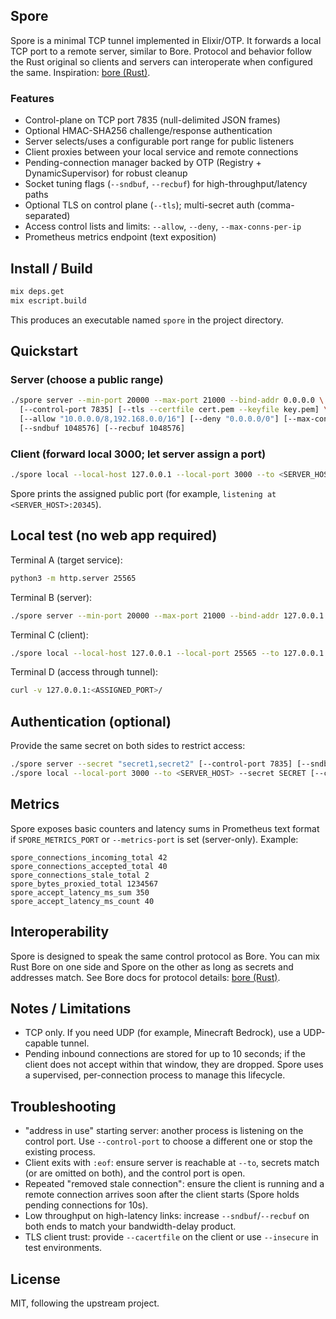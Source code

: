 ## Spore

Spore is a minimal TCP tunnel implemented in Elixir/OTP. It forwards a local TCP port to a remote server, similar to Bore. Protocol and behavior follow the Rust original so clients and servers can interoperate when configured the same. Inspiration: [bore (Rust)](https://github.com/ekzhang/bore).

### Features
- Control-plane on TCP port 7835 (null-delimited JSON frames)
- Optional HMAC-SHA256 challenge/response authentication
- Server selects/uses a configurable port range for public listeners
- Client proxies between your local service and remote connections
- Pending-connection manager backed by OTP (Registry + DynamicSupervisor) for robust cleanup
- Socket tuning flags (`--sndbuf`, `--recbuf`) for high-throughput/latency paths
 - Optional TLS on control plane (`--tls`); multi-secret auth (comma-separated)
 - Access control lists and limits: `--allow`, `--deny`, `--max-conns-per-ip`
 - Prometheus metrics endpoint (text exposition)

## Install / Build
```bash
mix deps.get
mix escript.build
```
This produces an executable named `spore` in the project directory.

## Quickstart
### Server (choose a public range)
```bash
./spore server --min-port 20000 --max-port 21000 --bind-addr 0.0.0.0 \
  [--control-port 7835] [--tls --certfile cert.pem --keyfile key.pem] \
  [--allow "10.0.0.0/8,192.168.0.0/16"] [--deny "0.0.0.0/0"] [--max-conns-per-ip 50] \
  [--sndbuf 1048576] [--recbuf 1048576]
```

### Client (forward local 3000; let server assign a port)
```bash
./spore local --local-host 127.0.0.1 --local-port 3000 --to <SERVER_HOST> --port 0 [--control-port 7835] [--sndbuf 1048576] [--recbuf 1048576]
```
Spore prints the assigned public port (for example, `listening at <SERVER_HOST>:20345`).

## Local test (no web app required)
Terminal A (target service):
```bash
python3 -m http.server 25565
```
Terminal B (server):
```bash
./spore server --min-port 20000 --max-port 21000 --bind-addr 127.0.0.1 [--control-port 7835] [--sndbuf 1048576] [--recbuf 1048576]
```
Terminal C (client):
```bash
./spore local --local-host 127.0.0.1 --local-port 25565 --to 127.0.0.1 --port 0 [--control-port 7835] [--sndbuf 1048576] [--recbuf 1048576]
```
Terminal D (access through tunnel):
```bash
curl -v 127.0.0.1:<ASSIGNED_PORT>/
```

## Authentication (optional)
Provide the same secret on both sides to restrict access:
```bash
./spore server --secret "secret1,secret2" [--control-port 7835] [--sndbuf N] [--recbuf N]
./spore local --local-port 3000 --to <SERVER_HOST> --secret SECRET [--control-port 7835] [--sndbuf N] [--recbuf N]
```

## Metrics
Spore exposes basic counters and latency sums in Prometheus text format if `SPORE_METRICS_PORT` or `--metrics-port` is set (server-only). Example:
```
spore_connections_incoming_total 42
spore_connections_accepted_total 40
spore_connections_stale_total 2
spore_bytes_proxied_total 1234567
spore_accept_latency_ms_sum 350
spore_accept_latency_ms_count 40
```

## Interoperability
Spore is designed to speak the same control protocol as Bore. You can mix Rust Bore on one side and Spore on the other as long as secrets and addresses match. See Bore docs for protocol details: [bore (Rust)](https://github.com/ekzhang/bore).

## Notes / Limitations
- TCP only. If you need UDP (for example, Minecraft Bedrock), use a UDP-capable tunnel.
- Pending inbound connections are stored for up to 10 seconds; if the client does not accept within that window, they are dropped. Spore uses a supervised, per-connection process to manage this lifecycle.

## Troubleshooting
- "address in use" starting server: another process is listening on the control port. Use `--control-port` to choose a different one or stop the existing process.
- Client exits with `:eof`: ensure server is reachable at `--to`, secrets match (or are omitted on both), and the control port is open.
- Repeated "removed stale connection": ensure the client is running and a remote connection arrives soon after the client starts (Spore holds pending connections for 10s).
- Low throughput on high-latency links: increase `--sndbuf`/`--recbuf` on both ends to match your bandwidth-delay product.
 - TLS client trust: provide `--cacertfile` on the client or use `--insecure` in test environments.

## License
MIT, following the upstream project.


